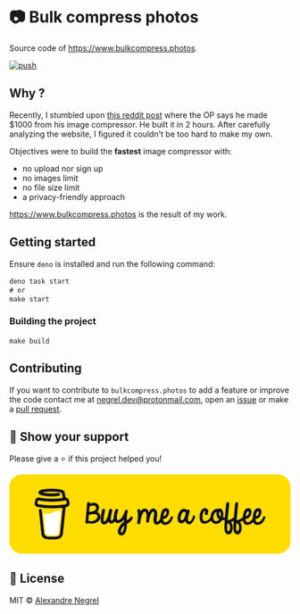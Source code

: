 # :camera: Bulk compress photos

Source code of https://www.bulkcompress.photos.

[![push](https://github.com/negrel/bulkcompress.photos/actions/workflows/push.yaml/badge.svg)](https://github.com/negrel/bulkcompress.photos/actions/workflows/push.yaml)

## Why ?

Recently, I stumbled upon [this reddit post](https://www.reddit.com/r/SideProject/comments/18u925v/i_made_a_tool_in_2_hours_it_made_me_1000_so_far) where the OP
says he made $1000 from his image compressor. He built it in 2 hours.
After carefully analyzing the website, I figured it couldn't be too hard to make
my own.

Objectives were to build the **fastest** image compressor with:
* no upload nor sign up
* no images limit
* no file size limit
* a privacy-friendly approach

https://www.bulkcompress.photos is the result of my work.

## Getting started

Ensure `deno` is installed and run the following command:

```
deno task start
# or
make start
```

### Building the project

```shell
make build
```

## Contributing

If you want to contribute to `bulkcompress.photos` to add a feature or improve the code contact
me at [negrel.dev@protonmail.com](mailto:negrel.dev@protonmail.com), open an
[issue](https://github.com/negrel/bulkcompress.photos/issues) or make a
[pull request](https://github.com/negrel/bulkcompress.photos/pulls).

## :stars: Show your support

Please give a :star: if this project helped you!

[![buy me a coffee](.github/images/bmc-button.png)](https://www.buymeacoffee.com/negrel)

## :scroll: License

MIT © [Alexandre Negrel](https://www.negrel.dev/)


